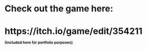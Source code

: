 <h1>Check out the game here:<h1>
  https://itch.io/game/edit/354211

<p style="font-size:12px">(Included here for portfolio purposes)</p>
